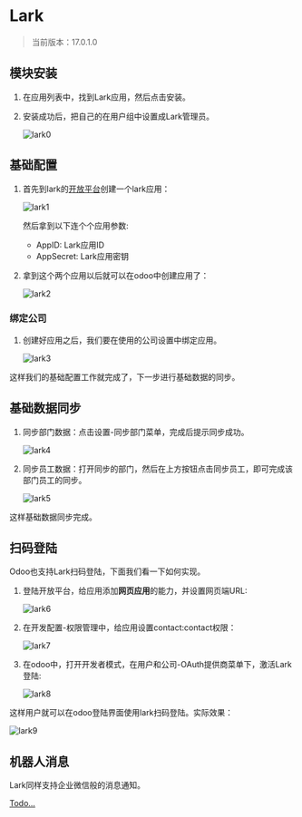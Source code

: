 # Lark

> 当前版本：17.0.1.0

## 模块安装

1. 在应用列表中，找到Lark应用，然后点击安装。

2. 安装成功后，把自己的在用户组中设置成Lark管理员。

    ![lark0](./images/lark0.png)

## 基础配置

1. 首先到lark的[开放平台](https://open.larksuite.com/)创建一个lark应用：

    ![lark1](./images/lark1.png)

    然后拿到以下连个个应用参数:

    * AppID: Lark应用ID
    * AppSecret: Lark应用密钥

2. 拿到这个两个应用以后就可以在odoo中创建应用了：

    ![lark2](./images/lark2.png)

### 绑定公司

1. 创建好应用之后，我们要在使用的公司设置中绑定应用。

    ![lark3](./images/lark3.png)

这样我们的基础配置工作就完成了，下一步进行基础数据的同步。

## 基础数据同步

1. 同步部门数据：点击设置-同步部门菜单，完成后提示同步成功。

    ![lark4](./images/lark4.png)

2. 同步员工数据：打开同步的部门，然后在上方按钮点击同步员工，即可完成该部门员工的同步。

    ![lark5](./images/lark5.png)

这样基础数据同步完成。

## 扫码登陆

Odoo也支持Lark扫码登陆，下面我们看一下如何实现。

1. 登陆开放平台，给应用添加**网页应用**的能力，并设置网页端URL:

    ![lark6](./images/lark6.png)

2. 在开发配置-权限管理中，给应用设置contact:contact权限：

    ![lark7](./images/lark7.png)

3. 在odoo中，打开开发者模式，在用户和公司-OAuth提供商菜单下，激活Lark登陆:

    ![lark8](./images/lark8.png)

这样用户就可以在odoo登陆界面使用lark扫码登陆。实际效果：

![lark9](./images/lark9.png)

## 机器人消息

Lark同样支持企业微信般的消息通知。

[Todo...]()
